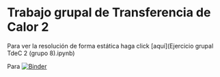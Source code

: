 # Trabajo grupal de Transferencia de Calor 2

Para ver la resolución de forma estática haga click 
[aquí](Ejercicio grupal TdeC 2 (grupo 8).ipynb)

Para
[![Binder](https://mybinder.org/badge_logo.svg)](https://mybinder.org/v2/gh/jestemc/trabajo_grupal_TdeC2/master?filepath=Ejercicio%20grupal%20TdeC%202%20(grupo%208).ipynb)
